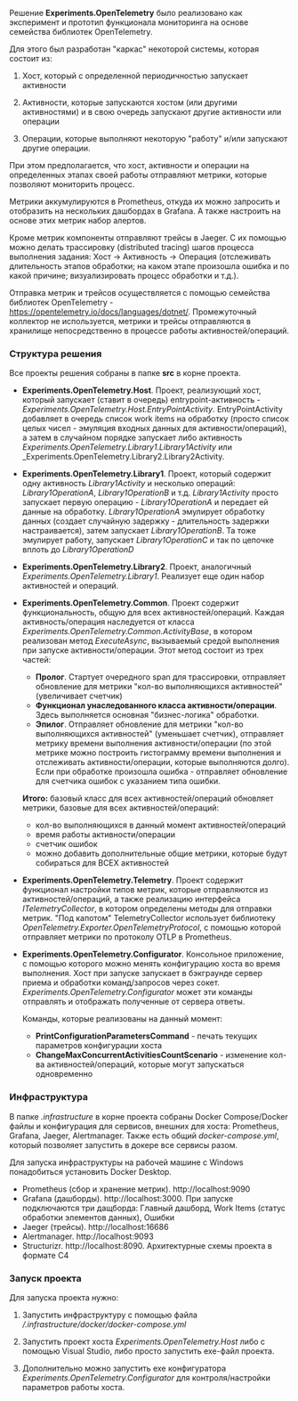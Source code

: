 Решение **Experiments.OpenTelemetry** было реализовано как эксперимент и прототип функционала мониторинга на основе семейства библиотек OpenTelemetry.

Для этого был разработан "каркас" некоторой системы, которая состоит из:

1. Хост, который с определенной периодичностью запускает активности

2. Активности, которые запускаются хостом (или другими активностями) и в свою очередь запускают другие активности или операции

3. Операции, которые выполняют некоторую "работу" и/или запускают другие операции.

При этом предполагается, что хост, активности и операции на определенных этапах своей работы отправляют метрики, которые позволяют мониторить процесс. 

Метрики аккумулируются в Prometheus, откуда их можно запросить и отобразить на нескольких дашбордах в Grafana. А также настроить на основе этих метрик набор алертов.

Кроме метрик компоненты отправляют трейсы в Jaeger. С их помощью можно делать трассировку (distributed tracing) шагов процесса выполнения задания: Хост -> Активность -> Операция (отслеживать длительность этапов обработки; на каком этапе произошла ошибка и по какой причине; визуализировать процесс обработки и т.д.).

Отправка метрик и трейсов осуществляется с помощью семейства библиотек OpenTelemetry - https://opentelemetry.io/docs/languages/dotnet/. Промежуточный коллектор не используется, метрики и трейсы отправляются в хранилище непосредственно в процессе работы активностей/операций.

### Структура решения

Все проекты решения собраны в папке **src** в корне проекта.

* **Experiments.OpenTelemetry.Host**. Проект, реализующий хост, который запускает (ставит в очередь) entrypoint-активность - _Experiments.OpenTelemetry.Host.EntryPointActivity_. EntryPointActivity добавляет в очередь список work items на обработку (просто список целых чисел - эмуляция входных данных для активности/операций), а затем в случайном порядке запускает либо активность _Experiments.OpenTelemetry.Library1.Library1Activity_ или _Experiments.OpenTelemetry.Library2.Library2Activity.

* **Experiments.OpenTelemetry.Library1**. Проект, который содержит одну активность _Library1Activity_ и несколько операций: _Library1OperationA_, _Library1OperationB_ и т.д. _Library1Activity_ просто запускает первую операцию - _Library1OperationA_ и передает ей данные на обработку. _Library1OperationA_ эмулирует обработку данных (создает случайную задержку - длительность задержки настраивается), затем запускает _Library1OperationB_. Та тоже эмулирует работу, запускает _Library1OperationС_ и так по цепочке вплоть до _Library1OperationD_

* **Experiments.OpenTelemetry.Library2**. Проект, аналогичный _Experiments.OpenTelemetry.Library1_. Реализует еще один набор активностей и операций.

* **Experiments.OpenTelemetry.Common**. Проект содержит функциональность, общую для всех активностей/операций. Каждая активность/операция наследуется от класса _Experiments.OpenTelemetry.Common.ActivityBase_, в котором реализован метод 
_ExecuteAsync_, вызываемый средой выполнения при запуске активности/операции. Этот метод состоит из трех частей: 

    - **Пролог**. Стартует очередного span для трассировки, отправляет обновление для метрики "кол-во выполняющихся     активностей" (увеличивает счетчик)
    - **Функционал унаследованного класса активности/операции**. Здесь выполняется основная "бизнес-логика" обработки.
    - **Эпилог**. Отправляет обновление для метрики "кол-во выполняющихся активностей" (уменьшает счетчик), отправляет метрику  времени выполнения активности/операции (по этой метрике можно построить гистограмму времени выполнения и отслеживать     активности/операции, которые выполняются долго). Если при обработке произошла ошибка - отправляет обновление для счетчика   ошибок с указанием типа ошибки.

    **Итого:** базовый класс для всех активностей/операций обновляет метрики, базовые для всех активностей/операций:

    - кол-во выполняющихся в данный момент активностей/операций
    - время работы активности/операции
    - счетчик ошибок
    - можно добавить дополнительные общие метрики, которые будут собираться для ВСЕХ активностей

* **Experiments.OpenTelemetry.Telemetry**. Проект содержит функционал настройки типов метрик, которые отправляются из активностей/операций, а также реализацию интерфейса _ITelemetryCollector_, в котором определены методы для отправки метрик. "Под капотом" TelemetryCollector использует библиотеку _OpenTelemetry.Exporter.OpenTelemetryProtocol_, с помощью которой отправляет метрики по протоколу OTLP в Prometheus.

* **Experiments.OpenTelemetry.Configurator**. Консольное приложение, с помощью которого можно менять конфигурацию хоста во время выполнения. Хост при запуске запускает в бэкграунде сервер приема и обработки команд/запросов через сокет. _Experiments.OpenTelemetry.Configurator_ может эти команды отправлять и отображать полученные от сервера ответы. 
    
    Команды, которые реализованы на данный момент:
    - **PrintConfigurationParametersCommand** - печать текущих параметров конфигурации хоста
    - **ChangeMaxConcurrentActivitiesCountScenario** - изменение кол-ва активностей/операций, которые могут запускаться одновременно

### Инфраструктура

В папке _.infrastructure_ в корне проекта собраны Docker Compose/Docker файлы и конфигурация для сервисов, внешних для хоста: Prometheus, Grafana, Jaeger, Alertmanager. Также есть общий _docker-compose.yml_, который позволяет запустить в докере все сервисы разом.

Для запуска инфраструктуры на рабочей машине с Windows понадобиться установить Docker Desktop.

- Prometheus (сбор и хранение метрик). http://localhost:9090
- Grafana (дашборды). http://localhost:3000. При запуске подключаются три дащборда: Главный дашборд, Work Items (статус обработки элементов данных), Ошибки
- Jaeger (трейсы). http://localhost:16686
- Alertmanager. http://localhost:9093
- Structurizr. http://localhost:8090. Архитектурные схемы проекта в формате С4

### Запуск проекта

Для запуска проекта нужно:

1. Запустить инфраструктуру с помощью файла _/.infrastructure/docker/docker-compose.yml_

2. Запустить проект хоста _Experiments.OpenTelemetry.Host_ либо с помощью Visual Studio, либо просто запустить exe-файл проекта.

3. Дополнительно можно запустить exe конфигуратора _Experiments.OpenTelemetry.Configurator_ для контроля/настройки параметров работы хоста.